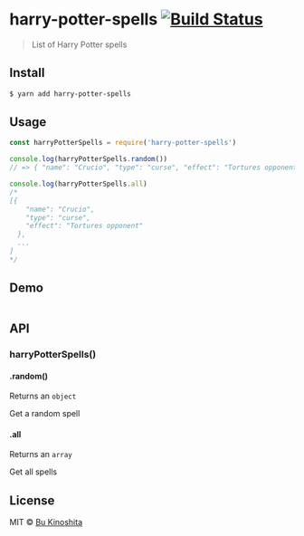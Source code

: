 # harry-potter-spells [![Build Status](https://travis-ci.org/bukinoshita/harry-potter-spells.svg?branch=master)](https://travis-ci.org/bukinoshita/harry-potter-spells)

> List of Harry Potter spells


## Install

```bash
$ yarn add harry-potter-spells
```


## Usage

```javascript
const harryPotterSpells = require('harry-potter-spells')

console.log(harryPotterSpells.random())
// => { "name": "Crucio", "type": "curse", "effect": "Tortures opponent" }

console.log(harryPotterSpells.all)
/*
[{
    "name": "Crucio",
    "type": "curse",
    "effect": "Tortures opponent"
  },
  ...
]
*/
```


## Demo

<img src="https://github.com/bukinoshita/harry-potter-spells/blob/master/demo.png" alt="">


## API

### harryPotterSpells()

#### .random()

Returns an `object`

Get a random spell

#### .all

Returns an `array`

Get all spells


## License

MIT © [Bu Kinoshita](https://bukinoshita.io)
